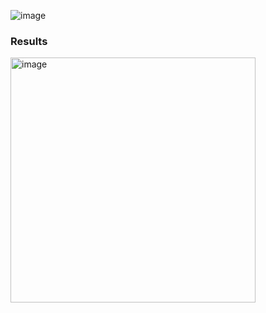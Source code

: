 ![image](https://github.com/user-attachments/assets/7f91d9b8-bdca-4460-b0de-0422af8cb655)

### Results
<img width="392" alt="image" src="https://github.com/user-attachments/assets/aae670c7-0f10-434c-9d8b-f6c7c2dd081a" />
